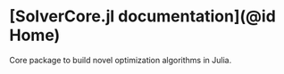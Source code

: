 # [SolverCore.jl documentation](@id Home)

Core package to build novel optimization algorithms in Julia.
